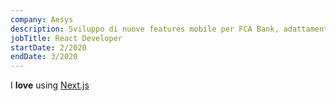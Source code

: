 ```yaml
---
company: Aesys
description: Sviluppo di nuove features mobile per FCA Bank, adattamento su Cordova
jobTitle: React Developer
startDate: 2/2020
endDate: 3/2020
---
```


I **love** using [Next.js](https://nextjs.org/)
